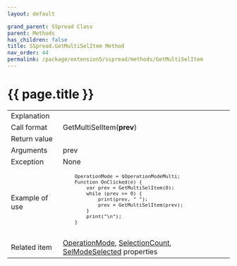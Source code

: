 ```yaml
---
layout: default

grand_parent: SSpread Class
parent: Methods
has_children: false
title: SSpread.GetMultiSelItem Method
nav_order: 44
permalink: /package/extension5/sspread/methods/GetMultiSelItem
---
```

# {{ page.title }}

<table>
  <tr>
    <td>Explanation</td>
    <td colspan="2"></td>
  </tr>
  <tr>
    <td>Call format</td>
    <td colspan="2">GetMultiSelItem(<b>prev</b>)</td>
  </tr>
  <tr>
    <td>Return value</td>
    <td colspan="2"></td>
  </tr>  
  <tr>
    <td>Arguments</td>
    <td>prev</td>
    <td></td>
  </tr>
  <tr>
    <td>Exception</td>
    <td colspan="2">None</td>
  </tr>
  <tr>
    <td>Example of use</td>
    <td colspan="2"><code><pre>
    OperationMode = $OperationModeMulti;
    Function OnClicked(e) {
        var prev = GetMultiSelItem(0);
        while (prev >= 0) {
            print(prev, " ");
            prev = GetMultiSelItem(prev);
        }
        print("\n");
    }
    </pre></code></td>
  </tr>
  <tr>
    <td>Related item</td>
    <td colspan="2"><a href="/package/extension5/sspread/properties/operationmode">OperationMode</a>, <a href="/package/extension5/sspread/properties/selectioncount">SelectionCount</a>, <a href="/package/extension5/sspread/properties/selmodeselected">SelModeSelected</a> properties</td>
  </tr>
</table>
